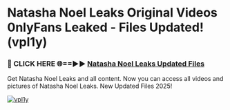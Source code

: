 # Natasha Noel Leaks Original Videos 0nlyFans Leaked - Files Updated! (vpl1y)

<h3>🔴 CLICK HERE 🌐==►► <a href="https://tinyurl.com/x26r9saj" rel="nofollow">Natasha Noel Leaks Updated Files</a></h3>

Get Natasha Noel Leaks and all content. Now you can access all videos and pictures of Natasha Noel Leaks. New Updated Files 2025!

[![vpl1y](https://i.imgur.com/LkgZPqh.gif)](https://tinyurl.com/x26r9saj)
